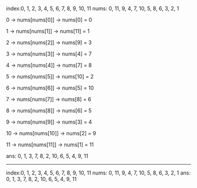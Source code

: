 index:0,  1, 2, 3, 4,  5, 6, 7, 8, 9, 10, 11
nums: 0, 11, 9, 4, 7, 10, 5, 8, 6, 3,  2,  1

0 -> nums[nums[0]] -> nums[0] = 0

1 -> nums[nums[1]] -> nums[11] = 1

2 -> nums[nums[2]] -> nums[9] = 3

3 -> nums[nums[3]] -> nums[4] = 7

4 -> nums[nums[4]] -> nums[7] = 8

5 -> nums[nums[5]] -> nums[10] = 2

6 -> nums[nums[6]] -> nums[5] = 10

7 -> nums[nums[7]] -> nums[8] = 6

8 -> nums[nums[8]] -> nums[6] = 5

9 -> nums[nums[9]] -> nums[3] = 4

10 -> nums[nums[10]] -> nums[2] = 9

11 -> nums[nums[11]] -> nums[1] = 11

ans:
0, 1, 3, 7, 8, 2, 10, 6, 5, 4, 9, 11

---


index:0,  1, 2, 3, 4,  5,  6, 7, 8, 9, 10, 11
nums: 0, 11, 9, 4, 7, 10,  5, 8, 6, 3,  2,  1
ans:  0,  1, 3, 7, 8,  2, 10, 6, 5, 4,  9, 11
